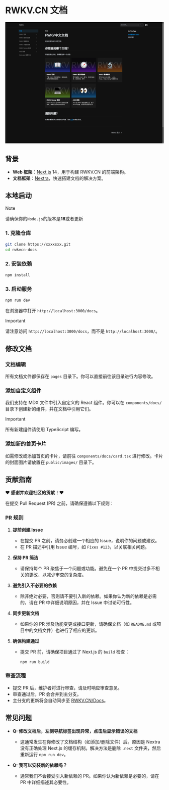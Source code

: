 # RWKV.CN 文档
![docs](./docs.png)
## 背景

- **Web 框架**：[Next.js](https://nextjs.org/) 14，用于构建 RWKV.CN 的前端架构。
- **文档框架**：[Nextra](https://nextra.site/docs/docs-theme/start)，快速搭建文档的解决方案。

## 本地启动

> [!NOTE]
> 请确保你的`Node.js`的版本是**18**或者更新

### 1. 克隆仓库

```bash
git clone https://xxxxsxx.git
cd rwkvcn-docs
```

### 2. 安装依赖

```bash
npm install
```

### 3. 启动服务

```bash
npm run dev
```

在浏览器中打开 `http://localhost:3000/docs`。

> [!IMPORTANT]
> 请注意访问 `http://localhost:3000/docs`，而不是 `http://localhost:3000/`。

## 修改文档

### 文档编辑

所有文档文件都保存在 `pages` 目录下。你可以直接前往该目录进行内容修改。

### 添加自定义组件

我们支持在 MDX 文件中引入自定义的 React 组件。你可以在 `components/docs/` 目录下创建新的组件，并在文档中引用它们。

> [!IMPORTANT]
> 所有新建组件请使用 TypeScript 编写。

### 添加新的首页卡片

如需修改或添加首页的卡片，请前往 `components/docs/card.tsx` 进行修改。卡片的封面图片请放置在 `public/images/` 目录下。

## 贡献指南

**❤️ 感谢并欢迎社区的贡献！❤️**

在提交 Pull Request (PR) 之前，请确保遵循以下规则：

### PR 规则

1. **提前创建 Issue**
   - 在提交 PR 之前，请务必创建一个相应的 Issue，说明你的问题或建议。
   - 在 PR 描述中引用 Issue 编号，如 `Fixes #123`，以关联相关问题。

2. **保持 PR 简洁**
   - 请保持每个 PR 聚焦于一个问题或功能。避免在一个 PR 中提交过多不相关的更改，以减少审查的复杂度。

3. **避免引入不必要的依赖**
   - 除非绝对必要，否则请不要引入新的依赖。如果你认为新的依赖是必需的，请在 PR 中详细说明原因，并在 Issue 中讨论可行性。

4. **同步更新文档**
   - 如果你的 PR 涉及功能变更或接口更新，请确保文档（如 `README.md` 或项目中的文档文件）也进行了相应的更新。

5. **确保构建通过**
   - 提交 PR 前，请确保项目通过了 Next.js 的 `build` 检查：
     ```bash
     npm run build
     ```

### 审查流程

- 提交 PR 后，维护者将进行审查，请及时响应审查意见。
- 审查通过后，PR 会合并到主分支。
- 主分支的更新将会自动同步至 [RWKV.CN/Docs](https://rwkv.cn/docs)。

## 常见问题

- **Q: 修改文档后，左侧导航标签出现异常，点击后显示错误的文档**
  - 这通常发生在你修改了文档结构（如添加/删除文件）后。原因是 Nextra 没有正确处理 Next.js 的缓存机制。解决方法是删除 `.next` 文件夹，然后重新运行 `npm run dev`。

- **Q: 我可以安装新的依赖吗？**
  - 通常我们不会接受引入新依赖的 PR。如果你认为新依赖是必要的，请在 PR 中详细描述其必要性。

